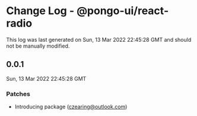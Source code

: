 # Change Log - @pongo-ui/react-radio

This log was last generated on Sun, 13 Mar 2022 22:45:28 GMT and should not be manually modified.

<!-- Start content -->

## 0.0.1

Sun, 13 Mar 2022 22:45:28 GMT

### Patches

- Introducing package (czearing@outlook.com)
